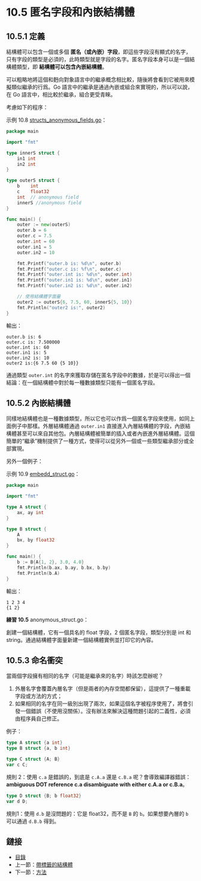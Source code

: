 # 10.5 匿名字段和內嵌結構體

## 10.5.1 定義

結構體可以包含一個或多個 **匿名（或內嵌）字段**，即這些字段沒有顯式的名字，只有字段的類型是必須的，此時類型就是字段的名字。匿名字段本身可以是一個結構體類型，即 **結構體可以包含內嵌結構體**。

可以粗略地將這個和麪向對象語言中的繼承概念相比較，隨後將會看到它被用來模擬類似繼承的行爲。Go 語言中的繼承是通過內嵌或組合來實現的，所以可以說，在 Go 語言中，相比較於繼承，組合更受青睞。

考慮如下的程序：

示例 10.8 [structs_anonymous_fields.go](examples/chapter_10/structs_anonymous_fields.go)：

```go
package main

import "fmt"

type innerS struct {
	in1 int
	in2 int
}

type outerS struct {
	b    int
	c    float32
	int  // anonymous field
	innerS //anonymous field
}

func main() {
	outer := new(outerS)
	outer.b = 6
	outer.c = 7.5
	outer.int = 60
	outer.in1 = 5
	outer.in2 = 10

	fmt.Printf("outer.b is: %d\n", outer.b)
	fmt.Printf("outer.c is: %f\n", outer.c)
	fmt.Printf("outer.int is: %d\n", outer.int)
	fmt.Printf("outer.in1 is: %d\n", outer.in1)
	fmt.Printf("outer.in2 is: %d\n", outer.in2)

	// 使用結構體字面量
	outer2 := outerS{6, 7.5, 60, innerS{5, 10}}
	fmt.Println("outer2 is:", outer2)
}
```

輸出：

    outer.b is: 6
    outer.c is: 7.500000
    outer.int is: 60
    outer.in1 is: 5
    outer.in2 is: 10
    outer2 is:{6 7.5 60 {5 10}}

通過類型 `outer.int` 的名字來獲取存儲在匿名字段中的數據，於是可以得出一個結論：在一個結構體中對於每一種數據類型只能有一個匿名字段。

## 10.5.2 內嵌結構體

同樣地結構體也是一種數據類型，所以它也可以作爲一個匿名字段來使用，如同上面例子中那樣。外層結構體通過 `outer.in1` 直接進入內層結構體的字段，內嵌結構體甚至可以來自其他包。內層結構體被簡單的插入或者內嵌進外層結構體。這個簡單的“繼承”機制提供了一種方式，使得可以從另外一個或一些類型繼承部分或全部實現。

另外一個例子：

示例 10.9 [embedd_struct.go](examples/chapter_10/embedd_struct.go)：

```go
package main

import "fmt"

type A struct {
	ax, ay int
}

type B struct {
	A
	bx, by float32
}

func main() {
	b := B{A{1, 2}, 3.0, 4.0}
	fmt.Println(b.ax, b.ay, b.bx, b.by)
	fmt.Println(b.A)
}
```

輸出：

    1 2 3 4
    {1 2}

**練習 10.5** anonymous_struct.go：

創建一個結構體，它有一個具名的 float 字段，2 個匿名字段，類型分別是 int 和 string。通過結構體字面量新建一個結構體實例並打印它的內容。

## 10.5.3 命名衝突

當兩個字段擁有相同的名字（可能是繼承來的名字）時該怎麼辦呢？

1. 外層名字會覆蓋內層名字（但是兩者的內存空間都保留），這提供了一種重載字段或方法的方式；
2. 如果相同的名字在同一級別出現了兩次，如果這個名字被程序使用了，將會引發一個錯誤（不使用沒關係）。沒有辦法來解決這種問題引起的二義性，必須由程序員自己修正。

例子：

```go
type A struct {a int}
type B struct {a, b int}

type C struct {A; B}
var c C;
```

規則 2：使用 `c.a` 是錯誤的，到底是 `c.A.a` 還是 `c.B.a` 呢？會導致編譯器錯誤：**ambiguous DOT reference c.a disambiguate with either c.A.a or c.B.a**。

```go
type D struct {B; b float32}
var d D;
```

規則1：使用 `d.b` 是沒問題的：它是 float32，而不是 `B` 的 `b`。如果想要內層的 `b` 可以通過 `d.B.b` 得到。

## 鏈接

- [目錄](directory.md)
- 上一節：[帶標籤的結構體](10.4.md)
- 下一節：[方法](10.6.md)

